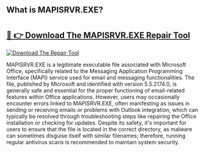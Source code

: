 ## What is MAPISRVR.EXE? 

# <h2><a href="https://exedetect.com/download.php?MAPISRVR.EXE">🔗 👉 Download The MAPISRVR.EXE Repair Tool</a></h2>

[![Download The Repair Tool](https://exedetect.com/download-button.jpg)](https://exedetect.com/download.php?MAPISRVR.EXE)

MAPISRVR.EXE is a legitimate executable file associated with Microsoft Office, specifically related to the Messaging Application Programming Interface (MAPI) service used for email and messaging functionalities. The file, published by Microsoft and identified with version 5.5.2174.0, is generally safe and essential for the proper functioning of email-related features within Office applications. However, users may occasionally encounter errors linked to MAPISRVR.EXE, often manifesting as issues in sending or receiving emails or problems with Outlook integration, which can typically be resolved through troubleshooting steps like repairing the Office installation or checking for updates. Despite its safety, it's important for users to ensure that the file is located in the correct directory, as malware can sometimes disguise itself with similar filenames; therefore, running regular antivirus scans is recommended to maintain system security.